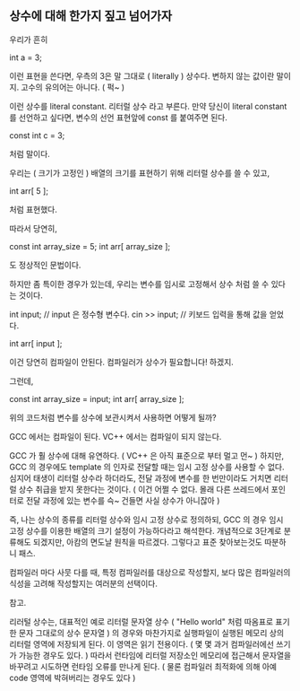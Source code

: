 ## 상수에 대해 한가지 짚고 넘어가자

우리가 흔히

int a = 3;

이런 표현을 쓴다면, 우측의 3은 말 그대로 ( literally ) 상수다.
변하지 않는 값이란 말이지. 고수의 유의어는 아니다. ( 퍽~ )

이런 상수를 literal constant. 리터럴 상수 라고 부른다.
만약 당신이 literal constant 를 선언하고 싶다면, 변수의 선언 표현앞에 const 를 붙여주면 된다.

const int c = 3;

처럼 말이다.


우리는 ( 크기가 고정인 ) 배열의 크기를 표현하기 위해 리터럴 상수를 쓸 수 있고,

int arr[ 5 ];

처럼 표현했다.

따라서 당연히,

const int array_size = 5;
int arr[ array_size ];

도 정상적인 문법이다.


하지만 좀 특이한 경우가 있는데, 우리는 변수를 임시로 고정해서 상수 처럼 쓸 수 있다는 것이다.

int input;        // input 은 정수형 변수다.
cin >> input;     // 키보드 입력을 통해 값을 얻었다.

int arr[ input ];

이건 당연히 컴파일이 안된다. 컴파일러가 상수가 필요합니다! 하겠지.


그런데,

const int array_size = input;
int arr[ array_size ];

위의 코드처럼 변수를 상수에 보관시켜서 사용하면 어떻게 될까?


GCC 에서는 컴파일이 된다.
VC++ 에서는 컴파일이 되지 않는다.

GCC 가 훨 상수에 대해 유연하다. ( VC++ 은 아직 표준으로 부터 멀고 먼~ )
하지만, GCC 의 경우에도 template 의 인자로 전달할 때는 임시 고정 상수를 사용할 수 없다.
심지어 태생이 리터럴 상수라 하더라도, 전달 과정에 변수를 한 번만이라도 거치면 리터럴 상수 취급을 받지 못한다는 것이다.
( 이건 어쩔 수 없다. 몰래 다른 쓰레드에서 포인터로 전달 과정에 있는 변수를 슥~ 건들면 사실 상수가 아니잖아 )

즉, 나는 상수의 종류를 리터럴 상수와 임시 고정 상수로 정의하되,
GCC 의 경우 임시 고정 상수를 이용한 배열의 크기 설정이 가능하다라고 해석한다.
개념적으로 3단계로 분류해도 되겠지만, 아캄의 면도날 원칙을 따르겠다.
그렇다고 표준 찾아보는것도 따분하니 패스.

컴파일러 마다 사뭇 다를 때, 특정 컴파일러를 대상으로 작성할지,
보다 많은 컴파일러의 식성을 고려해 작성할지는 여러분의 선택이다.


참고.

리러털 상수는, 대표적인 예로 리터럴 문자열 상수 ( "Hello world" 처럼 따옴표로 표기한 문자 그대로의 상수 문자열 )
의 경우와 마찬가지로 실행파일이 실행된 메모리 상의 리터럴 영역에 저장되게 된다.
이 영역은 읽기 전용이다. ( 몇 몇 과거 컴파일러에선 쓰기가 가능한 경우도 있다. )
따라서 런타임에 리터럴 저장소인 메모리에 접근해서 문자열을 바꾸려고 시도하면 런타임 오류를 만나게 된다.
( 물론 컴파일러 최적화에 의해 아예 code 영역에 박혀버리는 경우도 있다 )

